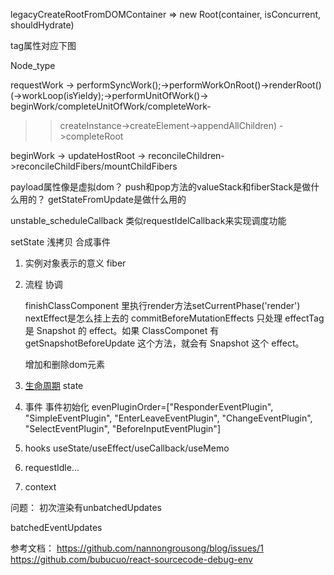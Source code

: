 
legacyCreateRootFromDOMContainer => new Root(container, isConcurrent, shouldHydrate)

tag属性对应下图

Node_type

requestWork -> performSyncWork();->performWorkOnRoot()->renderRoot()(->workLoop(isYieldy);->performUnitOfWork()-> beginWork/completeUnitOfWork/completeWork-
>>createInstance->createElement->appendAllChildren)
->completeRoot

beginWork -> updateHostRoot -> reconcileChildren->reconcileChildFibers/mountChildFibers


payload属性像是虚拟dom？
push和pop方法的valueStack和fiberStack是做什么用的？
getStateFromUpdate是做什么用的

unstable_scheduleCallback 类似requestIdelCallback来实现调度功能

setState 浅拷贝
合成事件


1. 实例对象表示的意义
   fiber
2. 流程
   协调

   finishClassComponent 里执行render方法setCurrentPhase('render')
    nextEffect是怎么挂上去的
    commitBeforeMutationEffects 只处理 effectTag 是 Snapshot 的 effect。如果 ClassComponet 有 getSnapshotBeforeUpdate 这个方法，就会有 Snapshot 这个 effect。
    
    增加和删除dom元素
3. [生命周期](https://zh-hans.reactjs.org/docs/react-component.html#the-component-lifecycle)
   state

4. 事件
  事件初始化
evenPluginOrder=["ResponderEventPlugin",  "SimpleEventPlugin", "EnterLeaveEventPlugin", "ChangeEventPlugin", "SelectEventPlugin", "BeforeInputEventPlugin"]

5. hooks
  useState/useEffect/useCallback/useMemo

6. requestIdle...

7. context

问题：
初次渲染有unbatchedUpdates

batchedEventUpdates


参考文档：
https://github.com/nannongrousong/blog/issues/1
https://github.com/bubucuo/react-sourcecode-debug-env

